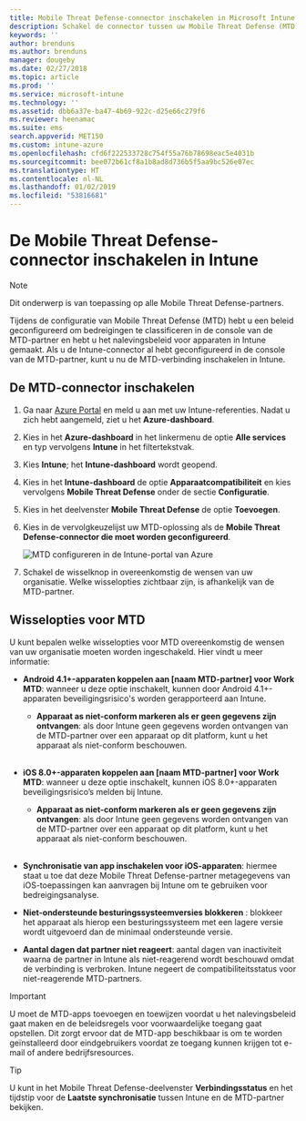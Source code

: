 ```yaml
---
title: Mobile Threat Defense-connector inschakelen in Microsoft Intune | Microsoft Intune
description: Schakel de connector tussen uw Mobile Threat Defense (MTD) -partner en Microsoft Intune in.
keywords: ''
author: brenduns
ms.author: brenduns
manager: dougeby
ms.date: 02/27/2018
ms.topic: article
ms.prod: ''
ms.service: microsoft-intune
ms.technology: ''
ms.assetid: dbb6a37e-ba47-4b69-922c-d25e66c279f6
ms.reviewer: heenamac
ms.suite: ems
search.appverid: MET150
ms.custom: intune-azure
ms.openlocfilehash: cfd6f222533728c754f55a76b78698eac5e4031b
ms.sourcegitcommit: bee072b61cf8a1b8ad8d736b5f5aa9bc526e07ec
ms.translationtype: HT
ms.contentlocale: nl-NL
ms.lasthandoff: 01/02/2019
ms.locfileid: "53816681"
---
```

# <a name="enable-the-mobile-threat-defense-connector-in-intune"></a>De Mobile Threat Defense-connector inschakelen in Intune

> [!NOTE] 
> Dit onderwerp is van toepassing op alle Mobile Threat Defense-partners.

Tijdens de configuratie van Mobile Threat Defense (MTD) hebt u een beleid geconfigureerd om bedreigingen te classificeren in de console van de MTD-partner en hebt u het nalevingsbeleid voor apparaten in Intune gemaakt. Als u de Intune-connector al hebt geconfigureerd in de console van de MTD-partner, kunt u nu de MTD-verbinding inschakelen in Intune.

## <a name="to-enable-the-mtd-connector"></a>De MTD-connector inschakelen

1. Ga naar [Azure Portal](https://portal.azure.com) en meld u aan met uw Intune-referenties. Nadat u zich hebt aangemeld, ziet u het **Azure-dashboard**.

2. Kies in het **Azure-dashboard** in het linkermenu de optie **Alle services** en typ vervolgens **Intune** in het filtertekstvak.

3. Kies **Intune**; het **Intune-dashboard** wordt geopend.

4. Kies in het **Intune-dashboard** de optie **Apparaatcompatibiliteit** en kies vervolgens **Mobile Threat Defense** onder de sectie **Configuratie**.

5. Kies in het deelvenster **Mobile Threat Defense** de optie **Toevoegen**.

6. Kies in de vervolgkeuzelijst uw MTD-oplossing als de **Mobile Threat Defense-connector die moet worden geconfigureerd**.

    ![MTD configureren in de Intune-portal van Azure](./media/enable-mtd-connector-1.png)

7. Schakel de wisselknop in overeenkomstig de wensen van uw organisatie. Welke wisselopties zichtbaar zijn, is afhankelijk van de MTD-partner.

## <a name="mtd-toggle-options"></a>Wisselopties voor MTD

U kunt bepalen welke wisselopties voor MTD overeenkomstig de wensen van uw organisatie moeten worden ingeschakeld. Hier vindt u meer informatie:

- **Android 4.1+-apparaten koppelen aan [naam MTD-partner] voor Work MTD**: wanneer u deze optie inschakelt, kunnen door Android 4.1+-apparaten beveiligingsrisico's worden gerapporteerd aan Intune.
    - **Apparaat as niet-conform markeren als er geen gegevens zijn ontvangen**: als door Intune geen gegevens worden ontvangen van de MTD-partner over een apparaat op dit platform, kunt u het apparaat als niet-conform beschouwen.
<br></br>
- **iOS 8.0+-apparaten koppelen aan [naam MTD-partner] voor Work MTD**: wanneer u deze optie inschakelt, kunnen iOS 8.0+-apparaten beveiligingsrisico’s melden bij Intune.
    - **Apparaat as niet-conform markeren als er geen gegevens zijn ontvangen**: als door Intune geen gegevens worden ontvangen van de MTD-partner over een apparaat op dit platform, kunt u het apparaat als niet-conform beschouwen.
<br></br>
- **Synchronisatie van app inschakelen voor iOS-apparaten**: hiermee staat u toe dat deze Mobile Threat Defense-partner metagegevens van iOS-toepassingen kan aanvragen bij Intune om te gebruiken voor bedreigingsanalyse.

- **Niet-ondersteunde besturingssysteemversies blokkeren** : blokkeer het apparaat als hierop een besturingssysteem met een lagere versie wordt uitgevoerd dan de minimaal ondersteunde versie.

- **Aantal dagen dat partner niet reageert**: aantal dagen van inactiviteit waarna de partner in Intune als niet-reagerend wordt beschouwd omdat de verbinding is verbroken. Intune negeert de compatibiliteitsstatus voor niet-reagerende MTD-partners.

> [!IMPORTANT] 
> U moet de MTD-apps toevoegen en toewijzen voordat u het nalevingsbeleid gaat maken en de beleidsregels voor voorwaardelijke toegang gaat opstellen. Dit zorgt ervoor dat de MTD-app beschikbaar is om te worden geïnstalleerd door eindgebruikers voordat ze toegang kunnen krijgen tot e-mail of andere bedrijfsresources.

> [!TIP]
> U kunt in het Mobile Threat Defense-deelvenster **Verbindingsstatus** en het tijdstip voor de **Laatste synchronisatie** tussen Intune en de MTD-partner bekijken.
